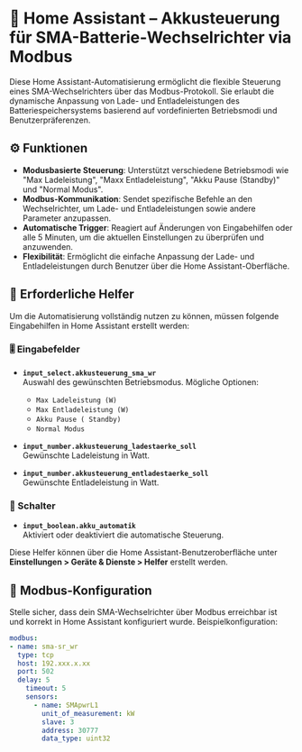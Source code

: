 # 🔋 Home Assistant – Akkusteuerung für SMA-Batterie-Wechselrichter via Modbus

Diese Home Assistant-Automatisierung ermöglicht die flexible Steuerung eines SMA-Wechselrichters über das Modbus-Protokoll. Sie erlaubt die dynamische Anpassung von Lade- und Entladeleistungen des Batteriespeichersystems basierend auf vordefinierten Betriebsmodi und Benutzerpräferenzen.

## ⚙️ Funktionen

- **Modusbasierte Steuerung**: Unterstützt verschiedene Betriebsmodi wie "Max Ladeleistung", "Maxx Entladeleistung", "Akku Pause (Standby)" und "Normal Modus".
- **Modbus-Kommunikation**: Sendet spezifische Befehle an den Wechselrichter, um Lade- und Entladeleistungen sowie andere Parameter anzupassen.
- **Automatische Trigger**: Reagiert auf Änderungen von Eingabehilfen oder alle 5 Minuten, um die aktuellen Einstellungen zu überprüfen und anzuwenden.
- **Flexibilität**: Ermöglicht die einfache Anpassung der Lade- und Entladeleistungen durch Benutzer über die Home Assistant-Oberfläche.

## 🧰 Erforderliche Helfer

Um die Automatisierung vollständig nutzen zu können, müssen folgende Eingabehilfen in Home Assistant erstellt werden:

### 🎚️ Eingabefelder

- **`input_select.akkusteuerung_sma_wr`**  
  Auswahl des gewünschten Betriebsmodus. Mögliche Optionen:
  - `Max Ladeleistung (W)`
  - `Max Entladeleistung (W)`
  - `Akku Pause ( Standby)`
  - `Normal Modus`

- **`input_number.akkusteuerung_ladestaerke_soll`**  
  Gewünschte Ladeleistung in Watt.

- **`input_number.akkusteuerung_entladestaerke_soll`**  
  Gewünschte Entladeleistung in Watt.


### 🔘 Schalter

- **`input_boolean.akku_automatik`**  
  Aktiviert oder deaktiviert die automatische Steuerung.

Diese Helfer können über die Home Assistant-Benutzeroberfläche unter **Einstellungen > Geräte & Dienste > Helfer** erstellt werden.

## 🔌 Modbus-Konfiguration

Stelle sicher, dass dein SMA-Wechselrichter über Modbus erreichbar ist und korrekt in Home Assistant konfiguriert wurde. Beispielkonfiguration:

```yaml
modbus:
- name: sma-sr_wr
  type: tcp
  host: 192.xxx.x.xx
  port: 502
  delay: 5
    timeout: 5
    sensors:
      - name: SMApwrL1
        unit_of_measurement: kW
        slave: 3
        address: 30777
        data_type: uint32


